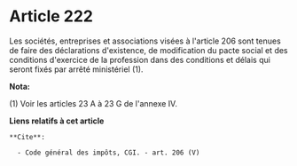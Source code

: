# Article 222

Les sociétés, entreprises et associations visées à l'article 206 sont tenues de faire des déclarations d'existence, de
modification du pacte social et des conditions d'exercice de la profession dans des conditions et délais qui seront fixés par
arrêté ministériel (1).

**Nota:**

(1) Voir les articles 23 A à 23 G de l'annexe IV.

**Liens relatifs à cet article**

	**Cite**:

	  - Code général des impôts, CGI. - art. 206 (V)
